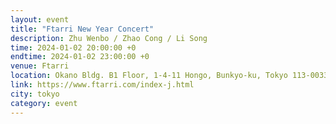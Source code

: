 ```yaml
---
layout: event
title: "Ftarri New Year Concert"
description: Zhu Wenbo / Zhao Cong / Li Song
time: 2024-01-02 20:00:00 +0
endtime: 2024-01-02 23:00:00 +0
venue: Ftarri
location: Okano Bldg. B1 Floor, 1-4-11 Hongo, Bunkyo-ku, Tokyo 113-0033
link: https://www.ftarri.com/index-j.html
city: tokyo
category: event
---
```


